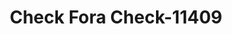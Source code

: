 ---
f_zip-code: 89445
f_state-code: NV
title: Check Fora Check-11409
f_phone: 775-625-2333
f_city-only: Winnemucca
f_address: 458 West Winnemucca Boulevard Winnemucca
f_location-unique-id: '11409'
slug: check-fora-check-11409
updated-on: '2024-05-30T13:46:58.046Z'
created-on: '2024-05-30T13:36:59.803Z'
published-on: '2024-05-30T13:54:32.469Z'
f_city-state: cms/city/winnemucca-nv.md
f_company: cms/company/check-fora-check.md
f_state: cms/state/nevada.md
layout: '[payday-loan].html'
tags: payday-loan
---